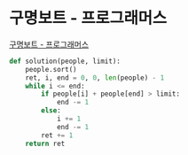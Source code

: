 # 구명보트 - 프로그래머스

[구명보트 - 프로그래머스](https://programmers.co.kr/learn/courses/30/lessons/42885)

```py
def solution(people, limit):
    people.sort()
    ret, i, end = 0, 0, len(people) - 1
    while i <= end:
        if people[i] + people[end] > limit:
            end -= 1
        else:
            i += 1
            end -= 1
        ret += 1
    return ret
```

